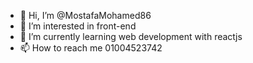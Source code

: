 - 👋 Hi, I’m @MostafaMohamed86
- 👀 I’m interested in front-end
- 🌱 I’m currently learning web development with reactjs
- 📫 How to reach me 01004523742


<!---
MostafaMohamed86/MostafaMohamed86 is a ✨ special ✨ repository because its `README.md` (this file) appears on your GitHub profile.
You can click the Preview link to take a look at your changes.
--->
